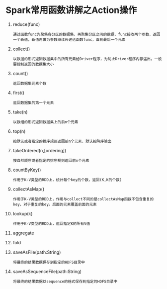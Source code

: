 # Spark常用函数讲解之Action操作

1. reduce(func)

	`通过函数func先聚集各分区的数据集，再聚集分区之间的数据，func接收两个参数，返回一个新值，新值再做为参数继续传递给函数func，直到最后一个元素`

2. collect()

	`以数据的形式返回数据集中的所有元素给Driver程序，为防止Driver程序内存溢出，一般要控制返回的数据集大小`

3. count()

	`返回数据集元素个数`

4. first()

	`返回数据集的第一个元素`

5. take(n)

	`以数组的形式返回数据集上的前n个元素`

6. top(n)

	`按默认或者指定的排序规则返回前n个元素，默认按降序输出`

7. takeOrdered(n,[ordering])

	`按自然顺序或者指定的排序规则返回前n个元素`

8. countByKey()

	`作用于K-V类型的RDD上，统计每个key的个数，返回(K,K的个数)`

9. collectAsMap()

	`作用于K-V类型的RDD上，作用与collect不同的是collectAsMap函数不包含重复的key，对于重复的key。后面的元素覆盖前面的元素`

10. lookup(k)

	`作用于K-V类型的RDD上，返回指定K的所有V值`

11. aggregate



12. fold



13. saveAsFile(path:String)

	`将最终的结果数据保存到指定的HDFS目录中`

14. saveAsSequenceFile(path:String)

	`将最终的结果数据以sequence的格式保存到指定的HDFS目录中`











